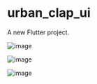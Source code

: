 # urban_clap_ui

A new Flutter project.

![image](https://github.com/user-attachments/assets/b4307dc1-4a07-437c-9bac-dd82d0448efb)

![image](https://github.com/user-attachments/assets/fde1886e-2762-4c29-bc19-322408d7c57c)

![image](https://github.com/user-attachments/assets/1e140d2f-537b-46a5-b7ee-54ad8f3012ea)



